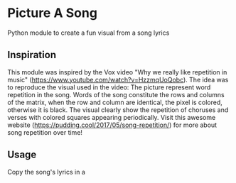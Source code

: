 # Picture A Song
Python module to create a fun visual from a song lyrics

## Inspiration
This module was inspired by the Vox video "Why we really like repetition in music" (https://www.youtube.com/watch?v=HzzmqUoQobc).
The idea was to reproduce the visual used in the video: The picture represent word repetition in the song. Words of the song constitute the rows and columns of the matrix, when the row and column are identical, the pixel is colored, otherwise it is black. The visual clearly show the repetition of choruses and verses with colored squares appearing periodically.
Visit this awesome website (https://pudding.cool/2017/05/song-repetition/) for more about song repetition over time!

## Usage
Copy the song's lyrics in a <title>.txt file in the songs/ folder \
Execute ``` python3 main.py <title> ``` \
See the image in the pictures/ folder! 

## A Few Results
<div>Recent TOP 50 songs:</div>
<span>
<img src="https://raw.githubusercontent.com/ariane-lozachmeur/picture_a_song/master/pictures/holloback_girl.png"  width="300" height="200" />
<img src="https://raw.githubusercontent.com/ariane-lozachmeur/picture_a_song/master/pictures/thank_u_next.png"  width="300" height="200" />
</span>
<div>80s TOP 50 songs:</div>
<span>
<img src="https://raw.githubusercontent.com/ariane-lozachmeur/picture_a_song/master/pictures/bohemian_rhapsody.png"  width="300" height="200" />
<img src="https://raw.githubusercontent.com/ariane-lozachmeur/picture_a_song/master/pictures/every_breath_you_take.png"  width="300" height="200" />
</span>

## Next steps
I want to add more functionnalities, like the ability to compute metrics about the song to compare style/decades of musics.
Contact me with any idea you might have!
